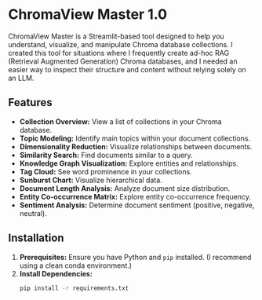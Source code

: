 # ChromaView Master 1.0

ChromaView Master is a Streamlit-based tool designed to help you understand, visualize, and manipulate Chroma database collections. I created this tool for situations where I frequently create ad-hoc RAG (Retrieval Augmented Generation) Chroma databases, and I needed an easier way to inspect their structure and content without relying solely on an LLM.

## Features

* **Collection Overview:** View a list of collections in your Chroma database.
* **Topic Modeling:** Identify main topics within your document collections.
* **Dimensionality Reduction:** Visualize relationships between documents.
* **Similarity Search:** Find documents similar to a query.
* **Knowledge Graph Visualization:** Explore entities and relationships.
* **Tag Cloud:** See word prominence in your collections.
* **Sunburst Chart:** Visualize hierarchical data.
* **Document Length Analysis:** Analyze document size distribution.
* **Entity Co-occurrence Matrix:** Explore entity co-occurrence frequency.
* **Sentiment Analysis:** Determine document sentiment (positive, negative, neutral).

## Installation

1. **Prerequisites:** Ensure you have Python and `pip` installed. (I recommend using a clean conda environment.)
2. **Install Dependencies:**
   ```bash
   pip install -r requirements.txt
